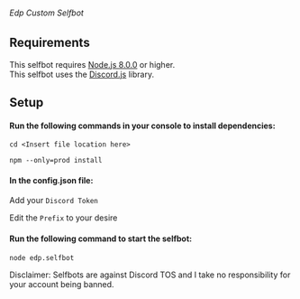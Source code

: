 ###### Edp Custom Selfbot

## Requirements
This selfbot requires [Node.js 8.0.0](https://nodejs.org/en/) or higher.  
This selfbot uses the [Discord.js](https://discord.js.org/) library.

## Setup
#### Run the following commands in your console to install dependencies:
`cd <Insert file location here>`

`npm --only=prod install`

#### In the config.json file: 
Add your `Discord Token`

Edit the `Prefix` to your desire

#### Run the following command to start the selfbot:
`node edp.selfbot`

Disclaimer:
Selfbots are against Discord TOS and I take no responsibility for your account being banned.
